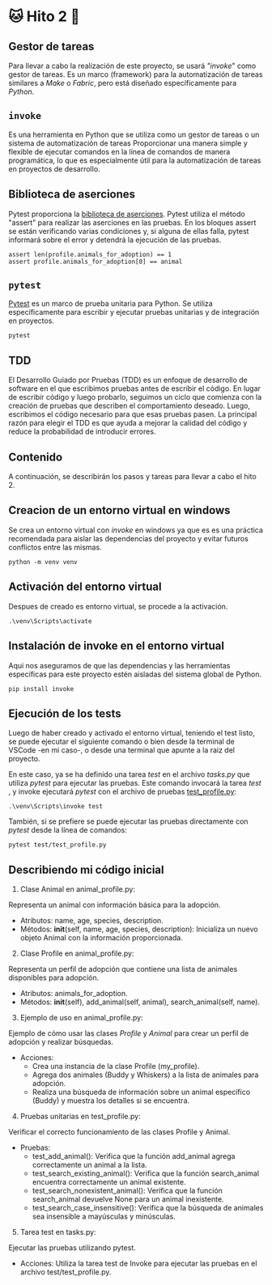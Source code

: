 # :cat: Hito 2 :dog:

## Gestor de tareas

Para llevar a cabo la realización de este proyecto, se usará _"invoke_" como gestor de tareas. Es un marco (framework) para la automatización de tareas similares a _Make_ o _Fabric_, pero está diseñado específicamente para _Python_.

## `invoke`

Es una herramienta en Python que se utiliza como un gestor de tareas o un sistema de automatización de tareas Proporcionar una manera simple y flexible de ejecutar comandos en la línea de comandos de manera programática, lo que es especialmente útil para la automatización de tareas en proyectos de desarrollo.

## Biblioteca de aserciones

Pytest proporciona la [biblioteca de aserciones](https://github.com/faguilera1952/CC-ProyectoPatitas/blob/main/test/test_profile.py). Pytest utiliza el método "assert" para realizar las aserciones en las pruebas. En los bloques assert se están verificando varias condiciones y, si alguna de ellas falla, pytest informará sobre el error y detendrá la ejecución de las pruebas.

```text
assert len(profile.animals_for_adoption) == 1
assert profile.animals_for_adoption[0] == animal
```

## `pytest`

[Pytest](/tasks.py) es un marco de prueba unitaria para Python. Se utiliza específicamente para escribir y ejecutar pruebas unitarias y de integración en proyectos.

```text
pytest
```

## TDD

El Desarrollo Guiado por Pruebas (TDD) es un enfoque de desarrollo de software en el que escribimos pruebas antes de escribir el código. En lugar de escribir código y luego probarlo, seguimos un ciclo que comienza con la creación de pruebas que describen el comportamiento deseado. Luego, escribimos el código necesario para que esas pruebas pasen. La principal razón para elegir el TDD es que ayuda a mejorar la calidad del código y reduce la probabilidad de introducir errores.

## Contenido

A continuación, se describirán los pasos y tareas para llevar a cabo el hito 2.

## Creacion de un entorno virtual en windows

Se crea un entorno virtual con _invoke_ en windows ya que es es una práctica recomendada para aislar las dependencias del proyecto y evitar futuros conflictos entre las mismas.

```text
python -m venv venv
```

## Activación del entorno virtual

Despues de creado es entorno virtual, se procede a la activación.

```text
.\venv\Scripts\activate
```

## Instalación de invoke en el entorno virtual

 Aqui nos aseguramos de que las dependencias y las herramientas específicas para este proyecto estén aisladas del sistema global de Python.

```text
pip install invoke
```

## Ejecución de los tests

Luego de haber creado y activado el entorno virtual, teniendo el test listo, se puede ejecutar el siguiente comando o bien desde la terminal de VSCode -en mi caso-, o desde una terminal que apunte a la raiz del proyecto.

En este caso, ya se ha definido una tarea _test_ en el archivo _tasks.py_ que utiliza _pytest_ para ejecutar las pruebas. Este comando invocará la tarea _test_ , y invoke ejecutará _pytest_ con el archivo de pruebas [test_profile.py](https://github.com/faguilera1952/CC-ProyectoPatitas/blob/main/test/test_profile.py):

```text
.\venv\Scripts\invoke test
```

También, si se prefiere se puede ejecutar las pruebas directamente con _pytest_ desde la línea de comandos:

```text
pytest test/test_profile.py
```

## Describiendo mi código inicial

1. Clase Animal en animal_profile.py:

Representa un animal con información básica para la adopción.

- Atributos: name, age, species, description.
- Métodos: __init__(self, name, age, species, description): Inicializa un nuevo objeto Animal con la información proporcionada.

2. Clase Profile en animal_profile.py:

Representa un perfil de adopción que contiene una lista de animales disponibles para adopción.

- Atributos: animals_for_adoption.
- Métodos: __init__(self), add_animal(self, animal), search_animal(self, name).

3. Ejemplo de uso en animal_profile.py:

Ejemplo de cómo usar las clases _Profile_ y _Animal_ para crear un perfil de adopción y realizar búsquedas.

- Acciones:
  - Crea una instancia de la clase Profile (my_profile).
  - Agrega dos animales (Buddy y Whiskers) a la lista de animales para adopción.
  - Realiza una búsqueda de información sobre un animal específico (Buddy) y muestra los detalles si se encuentra.

4. Pruebas unitarias en test_profile.py:

Verificar el correcto funcionamiento de las clases Profile y Animal.

- Pruebas:
  - test_add_animal(): Verifica que la función add_animal agrega correctamente un animal a la lista.
  - test_search_existing_animal(): Verifica que la función search_animal encuentra correctamente un animal existente.
  - test_search_nonexistent_animal(): Verifica que la función search_animal devuelve None para un animal inexistente.
  - test_search_case_insensitive(): Verifica que la búsqueda de animales sea insensible a mayúsculas y minúsculas.

5. Tarea test en tasks.py:

Ejecutar las pruebas utilizando pytest.

- Acciones: Utiliza la tarea test de Invoke para ejecutar las pruebas en el archivo test/test_profile.py.